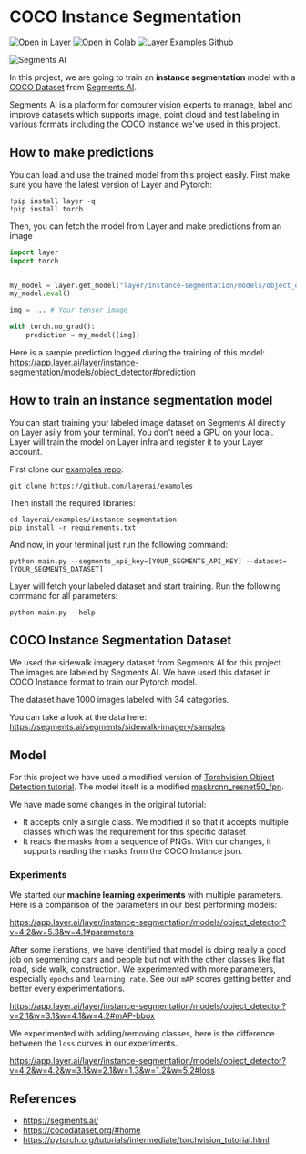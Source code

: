 # COCO Instance Segmentation

[![Open in Layer](https://development.layer.co/assets/badge.svg)](https://app.layer.ai/layer/instance-segmentation/) [![Open in Colab](https://colab.research.google.com/assets/colab-badge.svg)](https://colab.research.google.com/github/layerai/examples/blob/main/instance-segmentation/demo.ipynb) [![Layer Examples Github](https://badgen.net/badge/icon/github?icon=github&label)](https://github.com/layerai/examples/tree/main/instance-segmentation)

![Segments AI](https://segments.ai/blog/assets/images/panoptic-datasets/2d.png)

In this project, we are going to train an **instance segmentation** model with a [COCO Dataset](https://cocodataset.org/#home) from [Segments AI](https://segments.ai/). 

Segments AI is a platform for computer vision experts to manage, label and improve datasets which supports image, point cloud and test labeling in various formats including the COCO Instance we've used in this project. 


## How to make predictions

You can load and use the trained model from this project easily. 
First make sure you have the latest version of Layer and Pytorch:
```
!pip install layer -q
!pip install torch
```

Then, you can fetch the model from Layer and make predictions from an image

```python
import layer
import torch


my_model = layer.get_model("layer/instance-segmentation/models/object_detector:4.2").get_train()
my_model.eval()

img = ... # Your tensor image

with torch.no_grad():
    prediction = my_model([img])

```

Here is a sample prediction logged during the training of this model:
https://app.layer.ai/layer/instance-segmentation/models/object_detector#prediction

## How to train an instance segmentation model

You can start training your labeled image dataset on Segments AI directly on Layer asily from your terminal. You don't need a GPU on your local. Layer will train the model on Layer infra and register it to your Layer account.

First clone our [examples repo](https://github.com/layerai/examples):
```shell
git clone https://github.com/layerai/examples
```

Then install the required libraries:
```shell
cd layerai/examples/instance-segmentation
pip install -r requirements.txt
```

And now, in your terminal just run the following command:
```shell
python main.py --segments_api_key=[YOUR_SEGMENTS_API_KEY] --dataset=[YOUR_SEGMENTS_DATASET]
```

Layer will fetch your labeled dataset and start training. Run the following command for all parameters:
```shell
python main.py --help
```


## COCO Instance Segmentation Dataset

We used the sidewalk imagery dataset from Segments AI for this project. The images are labeled by Segments AI. We have used this dataset
in COCO Instance format to train our Pytorch model. 

The dataset have 1000 images labeled with 34 categories.

You can take a look at the data here:
https://segments.ai/segments/sidewalk-imagery/samples

## Model

For this project we have used a modified version of [Torchvision Object Detection tutorial](https://pytorch.org/tutorials/intermediate/torchvision_tutorial.html). The model itself is a modified [maskrcnn_resnet50_fpn](https://pytorch.org/vision/stable/generated/torchvision.models.detection.maskrcnn_resnet50_fpn.html).

We have made some changes in the original tutorial:
- It accepts only a single class. We modified it so that it accepts multiple classes which was the requirement for this specific dataset
- It reads the masks from a sequence of PNGs. With our changes, it supports reading the masks from the COCO Instance json.

### Experiments

We started our **machine learning experiments** with multiple parameters. 
Here is a comparison of the parameters in our best performing models:

https://app.layer.ai/layer/instance-segmentation/models/object_detector?v=4.2&w=5.3&w=4.1#parameters

After some iterations, we have identified that model is doing really a good job on segmenting cars and people but not with the other classes
like flat road, side walk, construction. We experimented with more parameters, especially `epochs` and `learning rate`. See our `mAP` scores getting better and better every experimentations.

https://app.layer.ai/layer/instance-segmentation/models/object_detector?v=2.1&w=3.1&w=4.1&w=4.2#mAP-bbox

We experimented with adding/removing classes, here is the difference between the `loss` curves in our experiments.

https://app.layer.ai/layer/instance-segmentation/models/object_detector?v=4.2&w=4.2&w=3.1&w=2.1&w=1.3&w=1.2&w=5.2#loss


## References
- https://segments.ai/
- https://cocodataset.org/#home
- https://pytorch.org/tutorials/intermediate/torchvision_tutorial.html